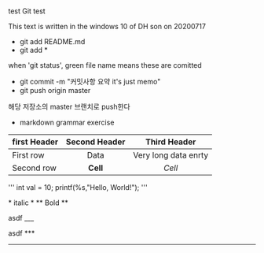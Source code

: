 #
test
Git test

This text is written in the windows 10 of DH son on 20200717

* git add README.md
* git add *

when 'git status', green file name means these are comitted
* git commit -m "커밋사항 요약 it's just memo"
* git push origin master

해당 저장소의 master 브랜치로 push한다

* markdown grammar exercise


| first Header | Second Header | Third Header         |
| :----------- | :-----------: | :-------------------:|
| First row    | Data          | Very long data enrty |
| Second row            | **Cell**      | *Cell*              |


''' 
int val = 10;
printf(%s,"Hello, World!");
'''

\* italic \*
\*\*  Bold \*\*

asdf
\_\_\_

asdf
\*\*\*

---
